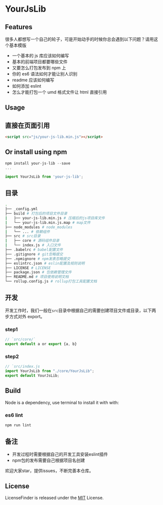 # YourJsLib

## Features

很多人都想写一个自己的轮子，可是开始动手的时候你总会遇到以下问题？请用这个基本模版

- 一个基本的 js 库应该如何编写
- 基本的前端项目都要哪些文件
- 又要怎么打包发布到 npm 上
- 你的 es6 语法如何才能让别人识别
- readme 应该如何编写
- 如何添加 eslint
- 怎么才能打包一个 umd 格式文件让 html 直接引用

## Usage

## 直接在页面引用

```html
<script src="js/your-js-lib.min.js"></script>
```

## Or install using npm

```js
npm install your-js-lib --save
...

import YourJsLib from 'your-js-lib';
```

## 目录

```sh
.
├── _config.yml
├── build # 打包后的项目文件目录
|   ├── your-js-lib.min.js # 压缩后的js项目库文件
|   └── your-js-lib.min.js.map # map文件
├── node_modules # node_modules
|   └── ... # 依赖组件
├── src # src目录
|   ├── core # 源码组件目录
|   └── index.js # 入口文件
├── .babelrc # babel配置文件
├── .gitignore # git忽略提交
├── .npmignore # npm发表忽略提交
├── eslintrc.json # eslin配置及规则说明
├── LICENSE # LICENSE
├── package.json # 包依赖管理文件
├── README.md # 项目使用说明文档
└── rollup.config.js # rollup打包工具配置文档
```

## 开发

开发工作时，我们一般在`src`目录中根据自己的需要创建项目文件或目录，以下两步方式对外 export。

### step1

```js
// `src/core/`
export default a or export {a, b}
```

### step2

```js
// `src/index.js
import YourJsLib from "./core/YourJsLib";
export default YourJsLib;
```

## Build

Node is a dependency, use terminal to install it with with:

### es6 lint

```javascript
npm run lint
```

## 备注

- 开发过程时需要根据自己的开发工具安装eslint插件
- npm包的发布需要自己根据项目名创建

欢迎大家star，提供issues，不断完善本仓库。

## License

LicenseFinder is released under the [MIT](http://www.opensource.org/licenses/mit-license) License.
